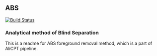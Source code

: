 ## ABS

[![Build Status](https://travis-ci.com/gioacchinowang/ABSpy.svg?branch=master)](https://travis-ci.com/gioacchinowang/ABSpy)

### Analytical method of Blind Separation

This is a readme for ABS foreground removal method, which is a part of AliCPT pipeline.
